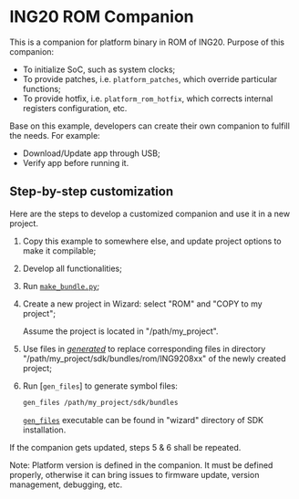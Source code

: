 # ING20 ROM Companion

This is a companion for platform binary in ROM of ING20. Purpose of this
companion:

* To initialize SoC, such as system clocks;
* To provide patches, i.e. `platform_patches`, which override particular functions;
* To provide hotfix, i.e. `platform_rom_hotfix`, which corrects internal registers configuration, etc.

Base on this example, developers can create their own companion to fulfill the needs.
For example:

* Download/Update app through USB;
* Verify app before running it.

## Step-by-step customization

Here are the steps to develop a customized companion and use it in a new project.

1. Copy this example to somewhere else, and update project options to make it compilable;

1. Develop all functionalities;

1. Run [`make_bundle.py`](../scripts/make_bundle.py);

1. Create a new project in Wizard: select "ROM" and "COPY to my project";

    Assume the project is located in "/path/my_project".

1. Use files in [_generated_](../generated/) to replace corresponding files
   in directory "/path/my_project/sdk/bundles/rom/ING9208xx" of the newly created project;

1. Run [`gen_files`] to generate symbol files:

    ```sh
    gen_files /path/my_project/sdk/bundles
    ```

    [`gen_files`](../../../tools/gen_files.nim) executable can be found in "wizard" directory of SDK installation.

If the companion gets updated, steps 5 & 6 shall be repeated.

Note: Platform version is defined in the companion. It must be defined properly,
otherwise it can bring issues to firmware update, version management, debugging, etc.